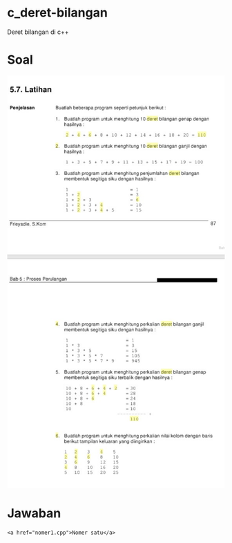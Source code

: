 # c_deret-bilangan
Deret bilangan di c++

# Soal
<img src="img/Screenshot_2019-12-19-07-46-57-316_com.android.chrome-picsay.jpg" />

# Jawaban
```
<a href="nomer1.cpp">Nomer satu</a>
